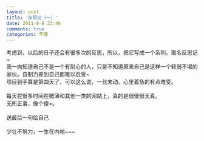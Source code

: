 ```yaml
---
layout: post
title: '反思记（一）'
date: 2011-8-8 23:46
comments: true
categories: 牢骚
---
```

考虑到，以后的日子还会有很多次的反思，所以，把它写成一个系列。取名反思记~<br />
我一向知道自己不是一个有耐心的人，只是不知道原来自己是这样一个软弱不堪的家伙。自制力差到自己都难以忍受~<br />
项目到手算是第四天了，可以这么说，一丝未动。心里着急的有点难受。<br />
<br />
每天花很多时间在微薄和其他一类的网站上，真的是很傻很天真。<br />
无所正事，像个傻&times;。<br />
<br />
送最后一句给自己<br />
<br />
少壮不努力，一生在内地~~~
